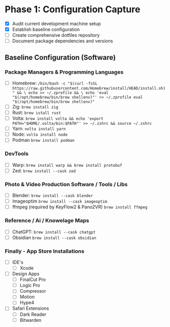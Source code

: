Phase 1: Configuration Capture
==============================
- [x] Audit current development machine setup
- [x] Establish baseline configuration
- [ ] Create comprehensive dotfiles repository
- [ ] Document package dependencies and versions

## Baseline Configuration (Software)

### Package Managers & Programming Languages

- [ ] Homebrew:
`/bin/bash -c "$(curl -fsSL https://raw.githubusercontent.com/Homebrew/install/HEAD/install.sh)" && \
    echo >> ~/.zprofile && \
    echo 'eval "$(/opt/homebrew/bin/brew shellenv)"' >> ~/.zprofile eval "$(/opt/homebrew/bin/brew shellenv)"`
- [ ] Zig: 
`brew install zig`
- [ ] Rust: 
`brew istall rust`
- [ ] Volta: 
`brew install volta && echo 'export PATH="$HOME/.volta/bin:$PATH"' >> ~/.zshrc && source ~/.zshrc`
- [ ] Yarn: 
`volta install yarn`
- [ ] Node: 
`volta install node`
- [ ] Podman
`brew install podman`

### DevTools
- [ ] Warp: 
`brew install warp && brew install protobuf`
- [ ] Zed: 
`brew install --cask zed`

### Photo & Video Production Software / Tools / Libs
- [ ] Blender:
`brew install --cask blender`
- [ ] Imageoptim
`brew install --cask imageoptim`
- [ ] ffmpeg (required by KeyFlow2 & Pano2VR)
`brew install ffmpeg`

### Reference / Ai / Knowelage Maps
- [ ] ChatGPT: 
`brew install --cask chatgpt`
- [ ] Obsidian
`brew install --cask obsidian`

### Finally - App Store Installations
- [ ] IDE's
    - [ ] Xcode
- [ ] Design Apps
    - [ ] FinalCut Pro
    - [ ] Logic Pro
    - [ ] Compressor
    - [ ] Motion
    - [ ] Hype4
- [ ] Safari Extensions
    - [ ] Dark Reader
    - [ ] Bitwarden
